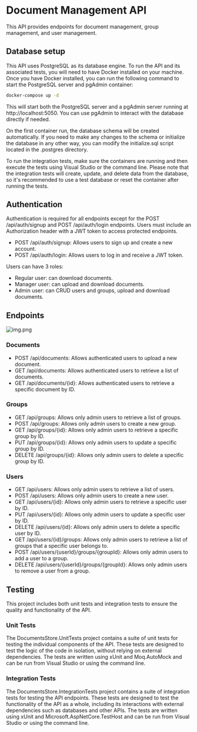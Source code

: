 # Document Management API
This API provides endpoints for document management, group management, and user management.

## Database setup

This API uses PostgreSQL as its database engine. To run the API and its associated tests, you will need to have Docker installed on your machine. Once you have Docker installed, you can run the following command to start the PostgreSQL server and pgAdmin container:

```bash
docker-compose up -d
```
This will start both the PostgreSQL server and a pgAdmin server running at http://localhost:5050. You can use pgAdmin to interact with the database directly if needed.

On the first container run, the database schema will be created automatically. If you need to make any changes to the schema or initialize the database in any other way, you can modify the initialize.sql script located in the .postgres directory.

To run the integration tests, make sure the containers are running and then execute the tests using Visual Studio or the command line. Please note that the integration tests will create, update, and delete data from the database, so it's recommended to use a test database or reset the container after running the tests.

## Authentication

Authentication is required for all endpoints except for the POST /api/auth/signup and POST /api/auth/login endpoints.
Users must include an Authorization header with a JWT token to access protected endpoints.

- POST /api/auth/signup: Allows users to sign up and create a new account.
- POST /api/auth/login: Allows users to log in and receive a JWT token.

Users can have 3 roles:
- Regular user: can download documents.
- Manager user: can upload and download documents.
- Admin user: can CRUD users and groups, upload and download documents.

## Endpoints
![img.png](img.png)
### Documents
- POST /api/documents: Allows authenticated users to upload a new document.
- GET /api/documents: Allows authenticated users to retrieve a list of documents.
- GET /api/documents/{id}: Allows authenticated users to retrieve a specific document by ID.

### Groups
- GET /api/groups: Allows only admin users to retrieve a list of groups.
- POST /api/groups: Allows only admin users to create a new group.
- GET /api/groups/{id}: Allows only admin users to retrieve a specific group by ID.
- PUT /api/groups/{id}: Allows only admin users to update a specific group by ID.
- DELETE /api/groups/{id}: Allows only admin users to delete a specific group by ID.

### Users
- GET /api/users: Allows only admin users to retrieve a list of users.
- POST /api/users: Allows only admin users to create a new user.
- GET /api/users/{id}: Allows only admin users to retrieve a specific user by ID.
- PUT /api/users/{id}: Allows only admin users to update a specific user by ID.
- DELETE /api/users/{id}: Allows only admin users to delete a specific user by ID.
- GET /api/users/{id}/groups: Allows only admin users to retrieve a list of groups that a specific user belongs to.
- POST /api/users/{userId}/groups/{groupId}: Allows only admin users to add a user to a group.
- DELETE /api/users/{userId}/groups/{groupId}: Allows only admin users to remove a user from a group.

## Testing
This project includes both unit tests and integration tests to ensure the quality and functionality of the API.

### Unit Tests
The DocumentsStore.UnitTests project contains a suite of unit tests for testing the individual components of the API. These tests are designed to test the logic of the code in isolation, without relying on external dependencies. The tests are written using xUnit and Moq.AutoMock and can be run from Visual Studio or using the command line.

### Integration Tests
The DocumentsStore.IntegrationTests project contains a suite of integration tests for testing the API endpoints. These tests are designed to test the functionality of the API as a whole, including its interactions with external dependencies such as databases and other APIs. The tests are written using xUnit and Microsoft.AspNetCore.TestHost and can be run from Visual Studio or using the command line.

